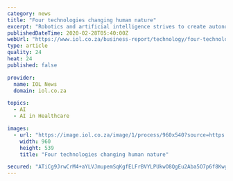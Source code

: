 ```yaml
---
category: news
title: "Four technologies changing human nature"
excerpt: "Robotics and artificial intelligence strives to create autonomous machines with greater intelligence ... A South African engineer, living in China, developed an ultraviolet treatment called Hyperthermic Ozone Carbonic Acid Transdermal Therapy, which entails the pumping of carbon-dioxide-rich steam into a special pod to open the pores of a ..."
publishedDateTime: 2020-02-28T05:40:00Z
webUrl: "https://www.iol.co.za/business-report/technology/four-technologies-changing-human-nature-43616888"
type: article
quality: 24
heat: 24
published: false

provider:
  name: IOL News
  domain: iol.co.za

topics:
  - AI
  - AI in Healthcare

images:
  - url: "https://image.iol.co.za/image/1/process/960x540?source=https://inm-baobab-prod-eu-west-1.s3.amazonaws.com/public/inm/media/image/117117177.JPG&operation=CROP&offset=0x0&resize=2999x1684"
    width: 960
    height: 539
    title: "Four technologies changing human nature"

secured: "ATiCg9JrwCrM4+aYLVJmupemSqKgfELFrBVYLPUkwO8QgEu2Aba5O7p6f8KwgNDy1/nvp+cDAD4PaiC/bbw1/sWOW9tJ3jhkQWs+qEhXHLBCJRnRexge1dN6MYjNd7fvU0/cJaTYcW4yv1etQrTkWM5R7XYUwNbhiUba69suF3s9FQ2DMeZkxYk4zh3AkBV233r7vfoG7Z6PLC4Suj9l/BaoH8IH/iWej46Z5Xl8l+A1hB6WydB/7RJHJbcBDBrYPZPLj+kDjLYJ60+UBE53NMI+vFudzzXgz/9dNcKzVYv2QxAFad8TCMtky5MFjJyEUAGMslTqpwlJ8IvOZWNVcTHaJ3J5/R/XSDm+Oo0JB36zPK4sel++v+Tk3/aIkoXWsMVbcG2FII54i2vTJXaCuadhlajkzNgLUELnLNz9Uq2DNRQwc+PmHDM8dYtTVZcX5USdnw/H+cZqPGfzEkG2dRwknZPB+NzmGOvnDOqQDTI=;oJtbKvU5pOaf1XIX+JFimg=="
---
```


